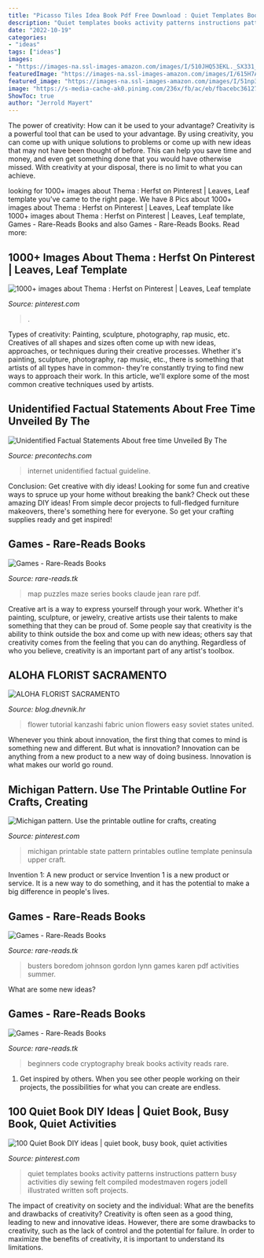 ```yaml
---
title: "Picasso Tiles Idea Book Pdf Free Download : Quiet Templates Books Activity Patterns Instructions Pattern Busy Activities Diy Sewing Felt Compiled Modestmaven Rogers Jodell Illustrated Written Soft Projects"
description: "Quiet templates books activity patterns instructions pattern busy activities diy sewing felt compiled modestmaven rogers jodell illustrated written soft projects"
date: "2022-10-19"
categories:
- "ideas"
tags: ["ideas"]
images:
- "https://images-na.ssl-images-amazon.com/images/I/510JHQ53EKL._SX331_BO1,204,203,200_.jpg"
featuredImage: "https://images-na.ssl-images-amazon.com/images/I/615H7A+tk0L._SX328_BO1,204,203,200_.jpg"
featured_image: "https://images-na.ssl-images-amazon.com/images/I/51np3V-lYdL._SX373_BO1,204,203,200_.jpg"
image: "https://s-media-cache-ak0.pinimg.com/236x/fb/ac/eb/fbacebc36127555cdcaa3d3844b1e7df--free-printables-love-free.jpg"
ShowToc: true
author: "Jerrold Mayert"
---
```



The power of creativity: How can it be used to your advantage?
Creativity is a powerful tool that can be used to your advantage. By using creativity, you can come up with unique solutions to problems or come up with new ideas that may not have been thought of before. This can help you save time and money, and even get something done that you would have otherwise missed. With creativity at your disposal, there is no limit to what you can achieve.

	

		
looking for 1000+ images about Thema : Herfst on Pinterest | Leaves, Leaf template you've came to the right page. We have 8 Pics about 1000+ images about Thema : Herfst on Pinterest | Leaves, Leaf template like 1000+ images about Thema : Herfst on Pinterest | Leaves, Leaf template, Games - Rare-Reads Books and also Games - Rare-Reads Books. Read more:
		
    
## 1000+ Images About Thema : Herfst On Pinterest | Leaves, Leaf Template

<img loading=lazy src="https://s-media-cache-ak0.pinimg.com/736x/0e/e2/f5/0ee2f54cf75e005c59f79c900bc458e2.jpg" onerror="this.onerror=null;this.src='https://tse4.mm.bing.net/th?id=OIP.Y6sflAsAVUCH1xBoJ-rVOwHaKe&amp;pid=15.1';" alt="1000+ images about Thema : Herfst on Pinterest | Leaves, Leaf template">

_Source: pinterest.com_

>. 

	

Types of creativity: Painting, sculpture, photography, rap music, etc.
Creatives of all shapes and sizes often come up with new ideas, approaches, or techniques during their creative processes. Whether it's painting, sculpture, photography, rap music, etc., there is something that artists of all types have in common- they're constantly trying to find new ways to approach their work. In this article, we'll explore some of the most common creative techniques used by artists.

    
## Unidentified Factual Statements About Free Time Unveiled By The

<img loading=lazy src="https://www.precontechs.com/wp-content/themes/precon/images/logo-small.png" onerror="this.onerror=null;this.src='https://tse2.mm.bing.net/th?id=OIP.CdejXjOJVrEMpPvGdMmEGgHaC5&amp;pid=15.1';" alt="Unidentified Factual Statements About free time Unveiled By The">

_Source: precontechs.com_

>internet unidentified factual guideline. 

	

Conclusion: Get creative with diy ideas!
Looking for some fun and creative ways to spruce up your home without breaking the bank? Check out these amazing DIY ideas!
From simple decor projects to full-fledged furniture makeovers, there's something here for everyone. So get your crafting supplies ready and get inspired!

    
## Games - Rare-Reads Books

<img loading=lazy src="https://images-na.ssl-images-amazon.com/images/I/510JHQ53EKL._SX331_BO1,204,203,200_.jpg" onerror="this.onerror=null;this.src='https://tse2.mm.bing.net/th?id=OIP.V6p-rPBfJfHbBm80ZeGTkwAAAA&amp;pid=15.1';" alt="Games - Rare-Reads Books">

_Source: rare-reads.tk_

>map puzzles maze series books claude jean rare pdf. 

	

Creative art is a way to express yourself through your work. Whether it's painting, sculpture, or jewelry, creative artists use their talents to make something that they can be proud of. Some people say that creativity is the ability to think outside the box and come up with new ideas; others say that creativity comes from the feeling that you can do anything. Regardless of who you believe, creativity is an important part of any artist's toolbox.

    
## ALOHA FLORIST SACRAMENTO

<img loading=lazy src="http://bit.ly/oZ9FEq" onerror="this.onerror=null;this.src='https://tse2.mm.bing.net/th?id=OIP.PZHqjjWtCEGl5lzBaCO8QAAAAA&amp;pid=15.1';" alt="ALOHA FLORIST SACRAMENTO">

_Source: blog.dnevnik.hr_

>flower tutorial kanzashi fabric union flowers easy soviet states united. 

	

Whenever you think about innovation, the first thing that comes to mind is something new and different. But what is innovation? Innovation can be anything from a new product to a new way of doing business. Innovation is what makes our world go round.

    
## Michigan Pattern. Use The Printable Outline For Crafts, Creating

<img loading=lazy src="https://s-media-cache-ak0.pinimg.com/236x/fb/ac/eb/fbacebc36127555cdcaa3d3844b1e7df--free-printables-love-free.jpg" onerror="this.onerror=null;this.src='https://tse3.mm.bing.net/th?id=OIP.C624VH5zj6apL2e3-SyxqwAAAA&amp;pid=15.1';" alt="Michigan pattern. Use the printable outline for crafts, creating">

_Source: pinterest.com_

>michigan printable state pattern printables outline template peninsula upper craft. 

	

Invention 1: A new product or service
Invention 1 is a new product or service. It is a new way to do something, and it has the potential to make a big difference in people's lives.

    
## Games - Rare-Reads Books

<img loading=lazy src="https://images-na.ssl-images-amazon.com/images/I/615H7A+tk0L._SX328_BO1,204,203,200_.jpg" onerror="this.onerror=null;this.src='https://tse4.mm.bing.net/th?id=OIP.F1fhc307HJZlgSbSAmWaQAAAAA&amp;pid=15.1';" alt="Games - Rare-Reads Books">

_Source: rare-reads.tk_

>busters boredom johnson gordon lynn games karen pdf activities summer. 

	

What are some new ideas?
 

    
## Games - Rare-Reads Books

<img loading=lazy src="https://images-na.ssl-images-amazon.com/images/I/51np3V-lYdL._SX373_BO1,204,203,200_.jpg" onerror="this.onerror=null;this.src='https://tse4.mm.bing.net/th?id=OIP.ewVl9hA4s1_G3KduNgMnHgAAAA&amp;pid=15.1';" alt="Games - Rare-Reads Books">

_Source: rare-reads.tk_

>beginners code cryptography break books activity reads rare. 

	

1. Get inspired by others. When you see other people working on their projects, the possibilities for what you can create are endless.

    
## 100 Quiet Book DIY Ideas | Quiet Book, Busy Book, Quiet Activities

<img loading=lazy src="https://i.pinimg.com/236x/32/dc/ee/32dceeb9111996e761bbbc3f1a64daf3--felt-patterns-baby-patterns.jpg" onerror="this.onerror=null;this.src='https://tse1.mm.bing.net/th?id=OIP.rq0WS_zlb0hD-dP6AYRm3AHaJk&amp;pid=15.1';" alt="100 Quiet Book DIY ideas | quiet book, busy book, quiet activities">

_Source: pinterest.com_

>quiet templates books activity patterns instructions pattern busy activities diy sewing felt compiled modestmaven rogers jodell illustrated written soft projects. 

	

The impact of creativity on society and the individual: What are the benefits and drawbacks of creativity?
Creativity is often seen as a good thing, leading to new and innovative ideas. However, there are some drawbacks to creativity, such as the lack of control and the potential for failure. In order to maximize the benefits of creativity, it is important to understand its limitations.


